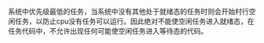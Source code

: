 系统中优先级最低的任务，当系统中没有其他处于就绪态的任务时则会开始村行空闲任务，以防止cpu没有任务可以运行。因此绝对不能使空闲任务进入就绪态，在任务代码中，不允许出现任何可能使空闲任务进入等待态的代码。